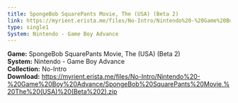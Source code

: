 ```yaml
---
title: SpongeBob SquarePants Movie, The (USA) (Beta 2)
link: https://myrient.erista.me/files/No-Intro/Nintendo%20-%20Game%20Boy%20Advance/SpongeBob%20SquarePants%20Movie,%20The%20(USA)%20(Beta%202).zip
type: single1
System: Nintendo - Game Boy Advance
---
```

<b>Game:</b> SpongeBob SquarePants Movie, The (USA) (Beta 2)<br>
<b>System:</b> Nintendo - Game Boy Advance<br>
<b>Collection:</b> No-Intro<br>
<b>Download:</b> https://myrient.erista.me/files/No-Intro/Nintendo%20-%20Game%20Boy%20Advance/SpongeBob%20SquarePants%20Movie,%20The%20(USA)%20(Beta%202).zip